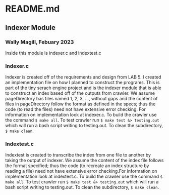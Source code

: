 # README.md
## Indexer Module
### Wally Magill, Febuary 2023

Inside this module is indexer.c and indextest.c  

### Indexer.c

Indexer is created off of the requirements and design from LAB 5. I created an implementation file on how I planned to construct the programs. This is part of the tiny serach engine project and is the indexer module that is able to construct an index based off of the outputs from crawler. We assume pageDirectory has files named 1, 2, 3, ..., without gaps and the content of files in pageDirectory follow the format as defined in the specs; thus the code (to read the files) need not have extensive error checking. For information on implementation look at indexer.c. To build the crawler use the command `$ make all`. To test crawler run `$ make test &> testing.out` which will run a bash script writing to testing.out. To clean the subdirectory, `$ make clean`.

### Indextest.c

Indextest is created to transcribe the index from one file to another by taking the output of indexer. We assume the content of the index file follows the format specified; thus the code (to recreate an index structure by reading a file) need not have extensive error checking.For information on implementation look at indextest.c. To build the crawler use the command `$ make all`. To test crawler run `$ make test &> testing.out` which will run a bash script writing to testing.out. To clean the subdirectory, `$ make clean`.

